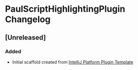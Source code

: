 <!-- Keep a Changelog guide -> https://keepachangelog.com -->

# PaulScriptHighlightingPlugin Changelog

## [Unreleased]
### Added
- Initial scaffold created from [IntelliJ Platform Plugin Template](https://github.com/JetBrains/intellij-platform-plugin-template)
